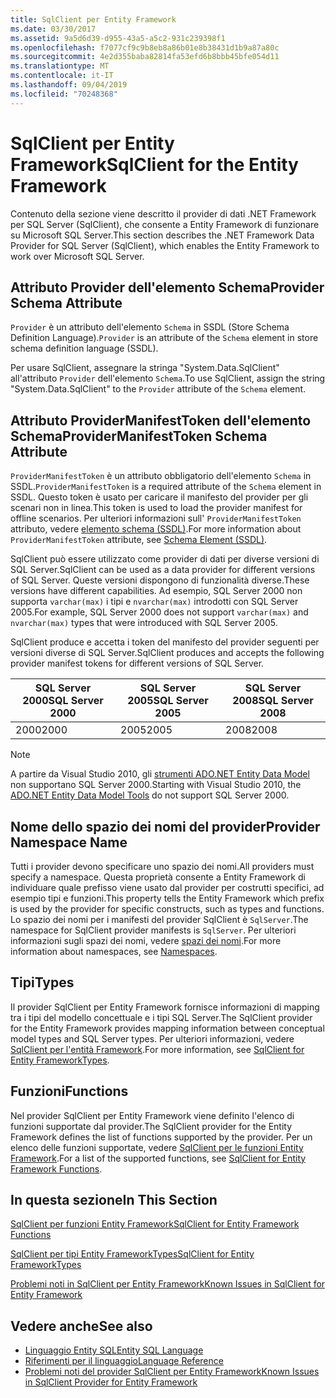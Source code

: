 ```yaml
---
title: SqlClient per Entity Framework
ms.date: 03/30/2017
ms.assetid: 9a5d6d39-d955-43a5-a5c2-931c239398f1
ms.openlocfilehash: f7077cf9c9b8eb8a86b01e8b38431d1b9a87a80c
ms.sourcegitcommit: 4e2d355baba82814fa53efd6b8bbb45bfe054d11
ms.translationtype: MT
ms.contentlocale: it-IT
ms.lasthandoff: 09/04/2019
ms.locfileid: "70248368"
---
```

# <a name="sqlclient-for-the-entity-framework"></a><span data-ttu-id="55657-102">SqlClient per Entity Framework</span><span class="sxs-lookup"><span data-stu-id="55657-102">SqlClient for the Entity Framework</span></span>
<span data-ttu-id="55657-103">Contenuto della sezione viene descritto il provider di dati .NET Framework per SQL Server (SqlClient), che consente a Entity Framework di funzionare su Microsoft SQL Server.</span><span class="sxs-lookup"><span data-stu-id="55657-103">This section describes the .NET Framework Data Provider for SQL Server (SqlClient), which enables the Entity Framework to work over Microsoft SQL Server.</span></span>  
  
## <a name="provider-schema-attribute"></a><span data-ttu-id="55657-104">Attributo Provider dell'elemento Schema</span><span class="sxs-lookup"><span data-stu-id="55657-104">Provider Schema Attribute</span></span>  
 <span data-ttu-id="55657-105">`Provider` è un attributo dell'elemento `Schema` in SSDL (Store Schema Definition Language).</span><span class="sxs-lookup"><span data-stu-id="55657-105">`Provider` is an attribute of the `Schema` element in store schema definition language (SSDL).</span></span>  
  
 <span data-ttu-id="55657-106">Per usare SqlClient, assegnare la stringa "System.Data.SqlClient" all'attributo `Provider` dell'elemento `Schema`.</span><span class="sxs-lookup"><span data-stu-id="55657-106">To use SqlClient, assign the string "System.Data.SqlClient" to the `Provider` attribute of the `Schema` element.</span></span>  
  
## <a name="providermanifesttoken-schema-attribute"></a><span data-ttu-id="55657-107">Attributo ProviderManifestToken dell'elemento Schema</span><span class="sxs-lookup"><span data-stu-id="55657-107">ProviderManifestToken Schema Attribute</span></span>  
 <span data-ttu-id="55657-108">`ProviderManifestToken` è un attributo obbligatorio dell'elemento `Schema` in SSDL.</span><span class="sxs-lookup"><span data-stu-id="55657-108">`ProviderManifestToken` is a required attribute of the `Schema` element in SSDL.</span></span> <span data-ttu-id="55657-109">Questo token è usato per caricare il manifesto del provider per gli scenari non in linea.</span><span class="sxs-lookup"><span data-stu-id="55657-109">This token is used to load the provider manifest for offline scenarios.</span></span> <span data-ttu-id="55657-110">Per ulteriori informazioni sull' `ProviderManifestToken` attributo, vedere [elemento schema (SSDL)](/ef/ef6/modeling/designer/advanced/edmx/ssdl-spec#schema-element-ssdl).</span><span class="sxs-lookup"><span data-stu-id="55657-110">For more information about `ProviderManifestToken` attribute, see [Schema Element (SSDL)](/ef/ef6/modeling/designer/advanced/edmx/ssdl-spec#schema-element-ssdl).</span></span>  
  
 <span data-ttu-id="55657-111">SqlClient può essere utilizzato come provider di dati per diverse versioni di SQL Server.</span><span class="sxs-lookup"><span data-stu-id="55657-111">SqlClient can be used as a data provider for different versions of SQL Server.</span></span> <span data-ttu-id="55657-112">Queste versioni dispongono di funzionalità diverse.</span><span class="sxs-lookup"><span data-stu-id="55657-112">These versions have different capabilities.</span></span> <span data-ttu-id="55657-113">Ad esempio, SQL Server 2000 non supporta `varchar(max)` i tipi e `nvarchar(max)` introdotti con SQL Server 2005.</span><span class="sxs-lookup"><span data-stu-id="55657-113">For example, SQL Server 2000 does not support `varchar(max)` and `nvarchar(max)` types that were introduced with SQL Server 2005.</span></span>  
  
 <span data-ttu-id="55657-114">SqlClient produce e accetta i token del manifesto del provider seguenti per versioni diverse di SQL Server.</span><span class="sxs-lookup"><span data-stu-id="55657-114">SqlClient produces and accepts the following provider manifest tokens for different versions of SQL Server.</span></span>  
  
|<span data-ttu-id="55657-115">SQL Server 2000</span><span class="sxs-lookup"><span data-stu-id="55657-115">SQL Server 2000</span></span>|<span data-ttu-id="55657-116">SQL Server 2005</span><span class="sxs-lookup"><span data-stu-id="55657-116">SQL Server 2005</span></span>|<span data-ttu-id="55657-117">SQL Server 2008</span><span class="sxs-lookup"><span data-stu-id="55657-117">SQL Server 2008</span></span>|  
|-|-|-|  
|<span data-ttu-id="55657-118">2000</span><span class="sxs-lookup"><span data-stu-id="55657-118">2000</span></span>|<span data-ttu-id="55657-119">2005</span><span class="sxs-lookup"><span data-stu-id="55657-119">2005</span></span>|<span data-ttu-id="55657-120">2008</span><span class="sxs-lookup"><span data-stu-id="55657-120">2008</span></span>|  
  
> [!NOTE]
> <span data-ttu-id="55657-121">A partire da Visual Studio 2010, gli [strumenti ADO.NET Entity Data Model](https://docs.microsoft.com/previous-versions/dotnet/netframework-4.0/bb399249(v=vs.100)) non supportano SQL Server 2000.</span><span class="sxs-lookup"><span data-stu-id="55657-121">Starting with Visual Studio 2010, the [ADO.NET Entity Data Model Tools](https://docs.microsoft.com/previous-versions/dotnet/netframework-4.0/bb399249(v=vs.100)) do not support SQL Server 2000.</span></span>  
  
## <a name="provider-namespace-name"></a><span data-ttu-id="55657-122">Nome dello spazio dei nomi del provider</span><span class="sxs-lookup"><span data-stu-id="55657-122">Provider Namespace Name</span></span>  
 <span data-ttu-id="55657-123">Tutti i provider devono specificare uno spazio dei nomi.</span><span class="sxs-lookup"><span data-stu-id="55657-123">All providers must specify a namespace.</span></span> <span data-ttu-id="55657-124">Questa proprietà consente a Entity Framework di individuare quale prefisso viene usato dal provider per costrutti specifici, ad esempio tipi e funzioni.</span><span class="sxs-lookup"><span data-stu-id="55657-124">This property tells the Entity Framework which prefix is used by the provider for specific constructs, such as types and functions.</span></span> <span data-ttu-id="55657-125">Lo spazio dei nomi per i manifesti del provider SqlClient è `SqlServer`.</span><span class="sxs-lookup"><span data-stu-id="55657-125">The namespace for SqlClient provider manifests is `SqlServer`.</span></span> <span data-ttu-id="55657-126">Per ulteriori informazioni sugli spazi dei nomi, vedere [spazi dei nomi](./language-reference/namespaces-entity-sql.md).</span><span class="sxs-lookup"><span data-stu-id="55657-126">For more information about namespaces, see [Namespaces](./language-reference/namespaces-entity-sql.md).</span></span>  
  
## <a name="types"></a><span data-ttu-id="55657-127">Tipi</span><span class="sxs-lookup"><span data-stu-id="55657-127">Types</span></span>  
 <span data-ttu-id="55657-128">Il provider SqlClient per Entity Framework fornisce informazioni di mapping tra i tipi del modello concettuale e i tipi SQL Server.</span><span class="sxs-lookup"><span data-stu-id="55657-128">The SqlClient provider for the Entity Framework provides mapping information between conceptual model types and SQL Server types.</span></span> <span data-ttu-id="55657-129">Per ulteriori informazioni, vedere [SqlClient per l'entità Framework](sqlclient-for-ef-types.md).</span><span class="sxs-lookup"><span data-stu-id="55657-129">For more information, see [SqlClient for Entity FrameworkTypes](sqlclient-for-ef-types.md).</span></span>  
  
## <a name="functions"></a><span data-ttu-id="55657-130">Funzioni</span><span class="sxs-lookup"><span data-stu-id="55657-130">Functions</span></span>  
 <span data-ttu-id="55657-131">Nel provider SqlClient per Entity Framework viene definito l'elenco di funzioni supportate dal provider.</span><span class="sxs-lookup"><span data-stu-id="55657-131">The SqlClient provider for the Entity Framework defines the list of functions supported by the provider.</span></span> <span data-ttu-id="55657-132">Per un elenco delle funzioni supportate, vedere [SqlClient per le funzioni Entity Framework](sqlclient-for-ef-functions.md).</span><span class="sxs-lookup"><span data-stu-id="55657-132">For a list of the supported functions, see [SqlClient for Entity Framework Functions](sqlclient-for-ef-functions.md).</span></span>  
  
## <a name="in-this-section"></a><span data-ttu-id="55657-133">In questa sezione</span><span class="sxs-lookup"><span data-stu-id="55657-133">In This Section</span></span>  
 [<span data-ttu-id="55657-134">SqlClient per funzioni Entity Framework</span><span class="sxs-lookup"><span data-stu-id="55657-134">SqlClient for Entity Framework Functions</span></span>](sqlclient-for-ef-functions.md)  
  
 [<span data-ttu-id="55657-135">SqlClient per tipi Entity FrameworkTypes</span><span class="sxs-lookup"><span data-stu-id="55657-135">SqlClient for Entity FrameworkTypes</span></span>](sqlclient-for-ef-types.md)  
  
 [<span data-ttu-id="55657-136">Problemi noti in SqlClient per Entity Framework</span><span class="sxs-lookup"><span data-stu-id="55657-136">Known Issues in SqlClient for Entity Framework</span></span>](known-issues-in-sqlclient-for-entity-framework.md)  
  
## <a name="see-also"></a><span data-ttu-id="55657-137">Vedere anche</span><span class="sxs-lookup"><span data-stu-id="55657-137">See also</span></span>

- [<span data-ttu-id="55657-138">Linguaggio Entity SQL</span><span class="sxs-lookup"><span data-stu-id="55657-138">Entity SQL Language</span></span>](./language-reference/entity-sql-language.md)
- [<span data-ttu-id="55657-139">Riferimenti per il linguaggio</span><span class="sxs-lookup"><span data-stu-id="55657-139">Language Reference</span></span>](./language-reference/index.md)
- [<span data-ttu-id="55657-140">Problemi noti del provider SqlClient per Entity Framework</span><span class="sxs-lookup"><span data-stu-id="55657-140">Known Issues in SqlClient Provider for Entity Framework</span></span>](sqlclient-for-the-entity-framework.md)
